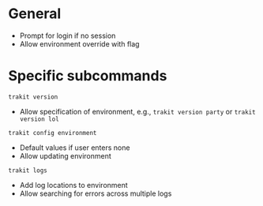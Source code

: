 # General

- Prompt for login if no session
- Allow environment override with flag

# Specific subcommands

`trakit version`

- Allow specification of environment, e.g., `trakit version party` or `trakit version lol`

`trakit config environment`

- Default values if user enters none
- Allow updating environment

`trakit logs`

- Add log locations to environment
- Allow searching for errors across multiple logs
